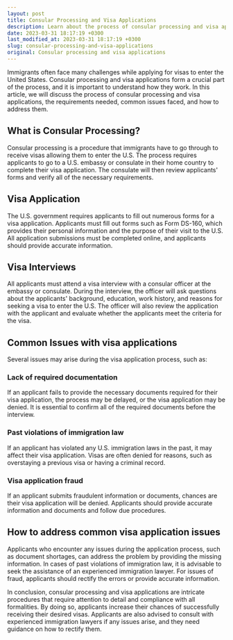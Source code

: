 ```yaml
---
layout: post
title: Consular Processing and Visa Applications
description: Learn about the process of consular processing and visa applications in immigration law. Understand the necessary steps, requirements, and common issues.
date: 2023-03-31 18:17:19 +0300
last_modified_at: 2023-03-31 18:17:19 +0300
slug: consular-processing-and-visa-applications
original: Consular processing and visa applications
---
```

Immigrants often face many challenges while applying for visas to enter the United States. Consular processing and visa applications form a crucial part of the process, and it is important to understand how they work. In this article, we will discuss the process of consular processing and visa applications, the requirements needed, common issues faced, and how to address them.

## What is Consular Processing?

Consular processing is a procedure that immigrants have to go through to receive visas allowing them to enter the U.S. The process requires applicants to go to a U.S. embassy or consulate in their home country to complete their visa application. The consulate will then review applicants' forms and verify all of the necessary requirements.

## Visa Application

The U.S. government requires applicants to fill out numerous forms for a visa application. Applicants must fill out forms such as Form DS-160, which provides their personal information and the purpose of their visit to the U.S. All application submissions must be completed online, and applicants should provide accurate information.

## Visa Interviews

All applicants must attend a visa interview with a consular officer at the embassy or consulate. During the interview, the officer will ask questions about the applicants' background, education, work history, and reasons for seeking a visa to enter the U.S. The officer will also review the application with the applicant and evaluate whether the applicants meet the criteria for the visa.

## Common Issues with visa applications

Several issues may arise during the visa application process, such as:

### Lack of required documentation

If an applicant fails to provide the necessary documents required for their visa application, the process may be delayed, or the visa application may be denied. It is essential to confirm all of the required documents before the interview.

### Past violations of immigration law

If an applicant has violated any U.S. immigration laws in the past, it may affect their visa application. Visas are often denied for reasons, such as overstaying a previous visa or having a criminal record.

### Visa application fraud

If an applicant submits fraudulent information or documents, chances are their visa application will be denied. Applicants should provide accurate information and documents and follow due procedures.

## How to address common visa application issues

Applicants who encounter any issues during the application process, such as document shortages, can address the problem by providing the missing information. In cases of past violations of immigration law, it is advisable to seek the assistance of an experienced immigration lawyer. For issues of fraud, applicants should rectify the errors or provide accurate information.

In conclusion, consular processing and visa applications are intricate procedures that require attention to detail and compliance with all formalities. By doing so, applicants increase their chances of successfully receiving their desired visas. Applicants are also advised to consult with experienced immigration lawyers if any issues arise, and they need guidance on how to rectify them.